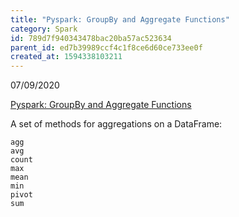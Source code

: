 ```yaml
---
title: "Pyspark: GroupBy and Aggregate Functions"
category: Spark
id: 789d7f940343478bac20ba57ac523634
parent_id: ed7b39989ccf4c1f8ce6d60ce733ee0f
created_at: 1594338103211
---
```


07/09/2020

[Pyspark: GroupBy and Aggregate Functions](https://hendra-herviawan.github.io/pyspark-groupby-and-aggregate-functions.html)

A set of methods for aggregations on a DataFrame:

    agg
    avg
    count
    max
    mean
    min
    pivot
    sum

    